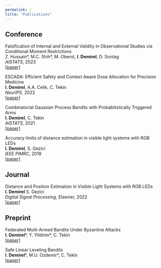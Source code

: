 ```yaml
---
permalink: /
title: "Publications"
---
```


## Conference

Falsification of Internal and External Validity in Observational Studies via Conditional Moment Restrictions \
Z. Hussain*, M.C. Shih*, M. Oberst, **I. Demirel**, D. Sontag \
*AISTATS*, 2023 \
[[paper]](https://arxiv.org/pdf/2301.13133.pdf)

ESCADA: Efficient Safety and Context Aware Dose Allocation for Precision Medicine \
**I. Demirel**, A.A. Celik, C. Tekin \
*NeurIPS*, 2022 \
[[paper]](https://openreview.net/pdf?id=JokpPqA294)

Combinatorial Gaussian Process Bandits with Probabilistically Triggered Arms \
**I. Demirel**, C. Tekin \
*AISTATS*, 2021 \
[[paper]](https://proceedings.mlr.press/v130/demirel21a.html)

Accuracy limits of distance estimation in visible light systems with RGB LEDs \
**I. Demirel**, S. Gezici \
*IEEE PIMRC*, 2019 \
[[paper]](https://ieeexplore.ieee.org/abstract/document/8904457/)

## Journal

Distance and Position Estimation in Visible Light Systems with RGB LEDs \
**I. Demirel** S. Gezici \
*Digital Signal Processing*, Elsevier, 2022 \
[[paper]](https://www.sciencedirect.com/science/article/abs/pii/S1051200422000409)

## Preprint

Federated Multi-Armed Bandits Under Byzantine Attacks \
**I. Demirel***, Y. Yildirim*, C. Tekin \
[[paper]](https://arxiv.org/pdf/2205.04134.pdf)

Safe Linear Leveling Bandits \
**I. Demirel***, M.U. Ozdemir*, C. Tekin \
[[paper]](https://arxiv.org/pdf/2112.06728.pdf)
